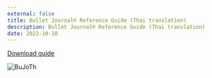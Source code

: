 ```yaml
---
external: false
title: Bullet Journal® Reference Guide (Thai translation)
description: Bullet Journal® Reference Guide (Thai translation)
date: 2022-10-10
---
```


[Download guide](https://www.dropbox.com/s/xlglmwhsuzkfhjy/Thai%20Bullet%20Journal%C2%AE%20Reference%20Guide.pdf?dl=0)

![ฺBuJoTh](/img/bjth.png)

